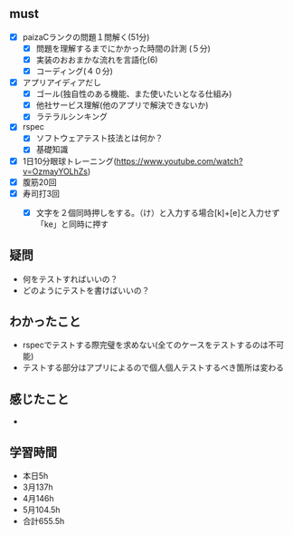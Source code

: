

## must
- [x] paizaCランクの問題１問解く(51分)
  - [x] 問題を理解するまでにかかった時間の計測 (５分)
  - [x] 実装のおおまかな流れを言語化(6)
  - [x] コーディング(４０分) 
- [x] アプリアイディアだし
  - [x] ゴール(独自性のある機能、また使いたいとなる仕組み)
  - [x] 他社サービス理解(他のアプリで解決できないか)
  - [x] ラテラルシンキング
- [x] rspec
  - [x] ソフトウェアテスト技法とは何か？
  - [x] 基礎知識
   
- [x] 1日10分眼球トレーニング(https://www.youtube.com/watch?v=OzmayYOLhZs)
- [x] 腹筋20回
- [x] 寿司打3回
  - [x] 文字を２個同時押しをする。（け）と入力する場合[k]+[e]と入力せず「ke」と同時に押す



## 疑問　
- 何をテストすればいいの？
- どのようにテストを書けばいいの？

## わかったこと
- rspecでテストする際完璧を求めない(全てのケースをテストするのは不可能)
- テストする部分はアプリによるので個人個人テストするべき箇所は変わる


## 感じたこと
- 


## 学習時間
  - 本日5h
  - 3月137h
  - 4月146h
  - 5月104.5h
  - 合計655.5h
    
